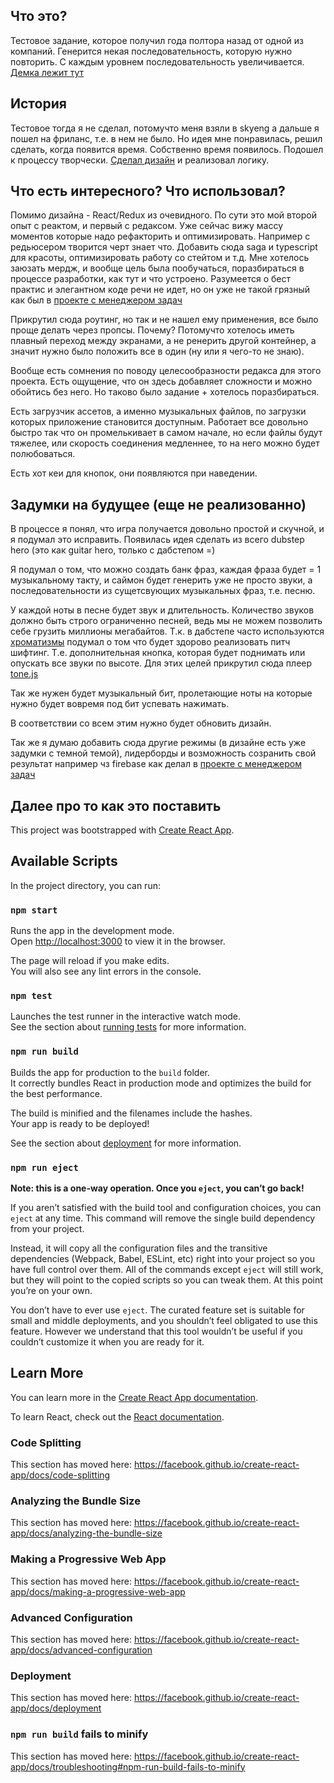 ## Что это?
Тестовое задание, которое получил года полтора назад от одной из компаний. Генерится некая последовательность, которую нужно повторить. С каждым уровнем последовательность увеличивается.
[Демка лежит тут](https://maliyshock.github.io/simon-says/)  

## История
Тестовое тогда я не сделал, потомучто меня взяли в skyeng а дальше я пошел на фриланс, т.е. в нем не было. Но идея мне понравилась, решил сделать, когда появится время. 
Собственно время появилось. Подошел к процессу творчески. [Сделал дизайн](https://www.figma.com/file/ZtcN0rrvut6hM25bss04KxWw/Simon-Says)
и реализовал логику.

## Что есть интересного? Что использовал?
Помимо дизайна - React/Redux из очевидного. По сути это мой второй опыт с реактом, и первый с редаксом. Уже сейчас вижу массу моментов которые надо рефакторить и оптимизировать. Например с редьюсером творится черт знает что. Добавить сюда saga и typescript для красоты, оптимизировать работу со стейтом и т.д. 
Мне хотелось заюзать мердж, и вообще цель была пообучаться, поразбираться в процессе разработки, как тут и что устроено. Разумеется о бест практис и элегантном коде речи не идет, но он уже не такой грязный как был в [проекте с менеджером задач](https://maliyshock.github.io/goals/)

Прикрутил сюда роутинг, но так и не нашел ему применения, все было проще делать через пропсы. Почему? Потомучто хотелось иметь плавный переход между экранами, а не ренерить другой контейнер, а значит нужно было положить все в один (ну или я чего-то не знаю).

Вообще есть сомнения по поводу целесообразности редакса для этого проекта. Есть ощущение, что он здесь добавляет сложности и можно обойтись без него. Но таково было задание + хотелось поразбираться.

Есть загрузчик ассетов, а именно музыкальных файлов, по загрузки которых приложение становится доступным. Работает все довольно быстро так что он промелькивает в самом начале, но если файлы будут тяжелее, или скорость соединения медленнее, то на него можно будет полюбоваться. 

Есть хот кеи для кнопок, они появляются при наведении.


## Задумки на будущее (еще не реализованно)
В процессе я понял, что игра получается довольно простой и скучной, и я подумал это исправить. Появилась идея сделать из всего dubstep hero (это как guitar hero, только с дабстепом =)

Я подумал о том, что можно создать банк фраз, каждая фраза будет = 1 музыкальному такту, и саймон будет генерить уже не просто звуки, а последовательности из сущетсвующих музыкальных фраз, т.е. песню. 

У каждой ноты в песне будет звук и длительность. Количество звуков должно быть строго ограниченно песней, ведь мы не можем позволить себе грузить миллионы мегабайтов.
Т.к. в дабстепе часто используются [хроматизмы](https://ru.wikipedia.org/wiki/%D0%A5%D1%80%D0%BE%D0%BC%D0%B0%D1%82%D0%B8%D0%B7%D0%BC_(%D0%BC%D1%83%D0%B7%D1%8B%D0%BA%D0%B0)) подумал о том что будет здорово реализовать питч шифтинг. Т.е. дополнительная кнопка, которая будет поднимать  или опускать все звуки по высоте. 
Для этих целей прикрутил сюда плеер [tone.js](https://tonejs.github.io/)

Так же нужен будет музыкальный бит, пролетающие ноты на которые нужно будет вовремя под бит успевать нажимать. 

В соответствии со всем этим нужно будет обновить дизайн.

Так же я думаю добавить сюда другие режимы (в дизайне есть уже задумки с темной темой), лидерборды и возможность созранить свой результат например чз firebase как делал в [проекте с менеджером задач](https://maliyshock.github.io/goals/)


## Далее про то как это поставить
This project was bootstrapped with [Create React App](https://github.com/facebook/create-react-app).

## Available Scripts

In the project directory, you can run:

### `npm start`

Runs the app in the development mode.<br>
Open [http://localhost:3000](http://localhost:3000) to view it in the browser.

The page will reload if you make edits.<br>
You will also see any lint errors in the console.

### `npm test`

Launches the test runner in the interactive watch mode.<br>
See the section about [running tests](https://facebook.github.io/create-react-app/docs/running-tests) for more information.

### `npm run build`

Builds the app for production to the `build` folder.<br>
It correctly bundles React in production mode and optimizes the build for the best performance.

The build is minified and the filenames include the hashes.<br>
Your app is ready to be deployed!

See the section about [deployment](https://facebook.github.io/create-react-app/docs/deployment) for more information.

### `npm run eject`

**Note: this is a one-way operation. Once you `eject`, you can’t go back!**

If you aren’t satisfied with the build tool and configuration choices, you can `eject` at any time. This command will remove the single build dependency from your project.

Instead, it will copy all the configuration files and the transitive dependencies (Webpack, Babel, ESLint, etc) right into your project so you have full control over them. All of the commands except `eject` will still work, but they will point to the copied scripts so you can tweak them. At this point you’re on your own.

You don’t have to ever use `eject`. The curated feature set is suitable for small and middle deployments, and you shouldn’t feel obligated to use this feature. However we understand that this tool wouldn’t be useful if you couldn’t customize it when you are ready for it.

## Learn More

You can learn more in the [Create React App documentation](https://facebook.github.io/create-react-app/docs/getting-started).

To learn React, check out the [React documentation](https://reactjs.org/).

### Code Splitting

This section has moved here: https://facebook.github.io/create-react-app/docs/code-splitting

### Analyzing the Bundle Size

This section has moved here: https://facebook.github.io/create-react-app/docs/analyzing-the-bundle-size

### Making a Progressive Web App

This section has moved here: https://facebook.github.io/create-react-app/docs/making-a-progressive-web-app

### Advanced Configuration

This section has moved here: https://facebook.github.io/create-react-app/docs/advanced-configuration

### Deployment

This section has moved here: https://facebook.github.io/create-react-app/docs/deployment

### `npm run build` fails to minify

This section has moved here: https://facebook.github.io/create-react-app/docs/troubleshooting#npm-run-build-fails-to-minify
